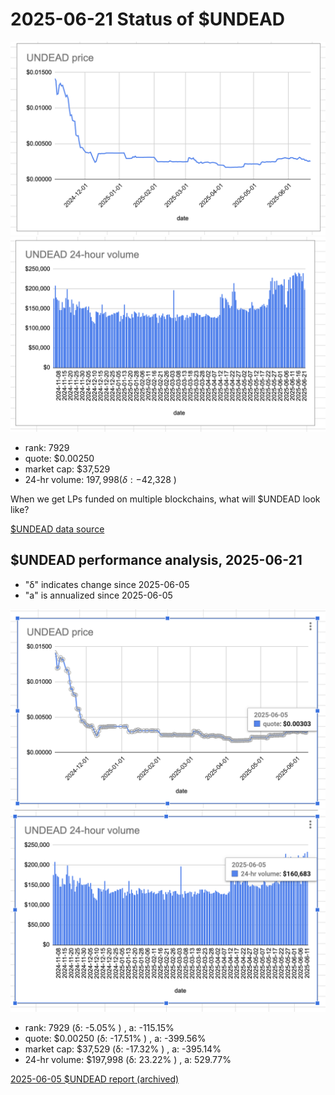 # 2025-06-21 Status of $UNDEAD 

![$UNDEAD rank](imgs/01a-rank.png) 
![$UNDEAD quote](imgs/01b-quote.png) 
![$UNDEAD market captalization](imgs/01c-cap.png) 
![$UNDEAD 24-hour volume](imgs/01d-vol.png) 

* rank: 7929 
* quote: $0.00250 
* market cap: $37,529 
* 24-hr volume: $197,998 (δ: -$42,328 ) 

When we get LPs funded on multiple blockchains, what will $UNDEAD look like? 

[$UNDEAD data source](https://www.coingecko.com/en/coins/undead-blocks) 
## $UNDEAD performance analysis, 2025-06-21 

* "δ" indicates change since 2025-06-05 
* "a" is annualized since 2025-06-05 

![$UNDEAD rank](../05/imgs/snapshot/01a-rank.png) 
![$UNDEAD quote](../05/imgs/snapshot/01b-quote.png) 
![$UNDEAD market captalization](../05/imgs/snapshot/01c-cap.png) 
![$UNDEAD 24-hour volume](../05/imgs/snapshot/01d-vol.png) 

* rank: 7929 (δ: -5.05% ) , a: -115.15% 
* quote: $0.00250 (δ: -17.51% ) , a: -399.56% 
* market cap: $37,529 (δ: -17.32% ) , a: -395.14% 
* 24-hr volume: $197,998 (δ: 23.22% ) , a: 529.77% 

[2025-06-05 $UNDEAD report (archived)](https://github.com/pivoteur/biz/tree/main/blog/2025/06/05) 
